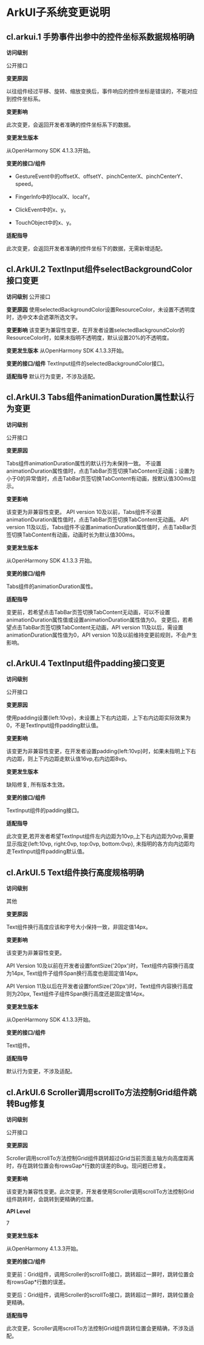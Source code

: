 # ArkUI子系统变更说明

## cl.arkui.1 手势事件出参中的控件坐标系数据规格明确

**访问级别**

公开接口

**变更原因**

以往组件经过平移、旋转、缩放变换后，事件响应的控件坐标是错误的，不能对应到控件坐标系。

**变更影响**

此次变更，会返回开发者准确的控件坐标系下的数据。

**变更发生版本**

从OpenHarmony SDK 4.1.3.3开始。

**变更的接口/组件**

* GestureEvent中的offsetX、offsetY、pinchCenterX、pinchCenterY、speed。

* FingerInfo中的localX、localY。

* ClickEvent中的x、y。

* TouchObject中的x、y。

**适配指导**

此次变更，会返回开发者准确的控件坐标下的数据，无需新增适配。

## cl.ArkUI.2 TextInput组件selectBackgroundColor接口变更

**访问级别**
公开接口

**变更原因**
使用selectedBackgroundColor设置ResourceColor，未设置不透明度时，选中文本会遮罩所选文字。

**变更影响**
该变更为兼容性变更，在开发者设置selectedBackgroundColor的ResourceColor时，如果未指明不透明度，默认设置20%的不透明度。

**变更发生版本**
从OpenHarmony SDK 4.1.3.3开始。

**变更的接口/组件**
TextInput组件的selectedBackgroundColor接口。

**适配指导**
默认行为变更，不涉及适配。

## cl.ArkUI.3 Tabs组件animationDuration属性默认行为变更

**访问级别**

公开接口

**变更原因**

Tabs组件animationDuration属性的默认行为未保持一致。
不设置animationDuration属性值时，点击TabBar页签切换TabContent无动画；设置为小于0的异常值时，点击TabBar页签切换TabContent有动画，按默认值300ms显示。

**变更影响**

该变更为非兼容性变更。
API version 10及以前，Tabs组件不设置animationDuration属性值时，点击TabBar页签切换TabContent无动画。
API version 11及以后，Tabs组件不设置animationDuration属性值时，点击TabBar页签切换TabContent有动画，动画时长为默认值300ms。

**变更发生版本**

从OpenHarmony SDK 4.1.3.3 开始。

**变更的接口/组件**

Tabs组件的animationDuration属性。

**适配指导**

变更前，若希望点击TabBar页签切换TabContent无动画，可以不设置animationDuration属性值或设置animationDuration属性值为0。
变更后，若希望点击TabBar页签切换TabContent无动画，API version 11及以后，需设置animationDuration属性值为0，API version 10及以前维持变更前规则，不会产生影响。

## cl.ArkUI.4 TextInput组件padding接口变更

**访问级别**

公开接口

**变更原因**

使用padding设置{left:10vp}，未设置上下右内边距，上下右内边距实际效果为0，不是TextInput组件padding默认值。

**变更影响**

该变更为非兼容性变更，在开发者设置padding{left:10vp}时，如果未指明上下右内边距，则上下内边距走默认值16vp,右内边距8vp。

**变更发生版本**

缺陷修复, 所有版本生效。

**变更的接口/组件**

TextInput组件的padding接口。

**适配指导**

此次变更,若开发者希望TextInput组件左内边距为10vp,上下右内边距为0vp,需要显示指定{left:10vp, right:0vp, top:0vp, bottom:0vp}, 未指明的各方向内边距均走TextInput组件padding默认值。

## cl.ArkUI.5 Text组件换行高度规格明确

**访问级别**

其他

**变更原因**

Text组件换行高度应该和字号大小保持一致，非固定值14px。

**变更影响**

该变更为非兼容性变更。

API Version 10及以前在开发者设置fontSize('20px')时，Text组件内容换行高度为14px, Text组件子组件Span换行高度也是固定值14px。

API Version 11及以后在开发者设置fontSize('20px')时，Text组件内容换行高度则为20px, Text组件子组件Span换行高度还是固定值14px。

**变更发生版本**

从OpenHarmony SDK 4.1.3.3开始。

**变更的接口/组件**

Text组件。

**适配指导**

默认行为变更，不涉及适配。

## cl.ArkUI.6 Scroller调用scrollTo方法控制Grid组件跳转Bug修复

**访问级别**

公开接口

**变更原因**

 Scroller调用scrollTo方法控制Grid组件跳转超过Grid当前页面主轴方向高度距离时，存在跳转位置会有rowsGap*行数的误差的Bug。现问题已修复。

**变更影响**

该变更为兼容性变更。此次变更，开发者使用Scroller调用scrollTo方法控制Grid组件跳转时，会跳转到更精确的位置。

**API Level**

7

**变更发生版本**

从OpenHarmony 4.1.3.3开始。

**变更的接口/组件**

变更前：Grid组件，调用Scroller的scrollTo接口，跳转超过一屏时，跳转位置会有rowsGap*行数的误差。

变更后：Grid组件，调用Scroller的scrollTo接口，跳转超过一屏时，跳转位置会更精确。

**适配指导**

此次变更，Scroller调用scrollTo方法控制Grid组件跳转位置会更精确，不涉及适配。